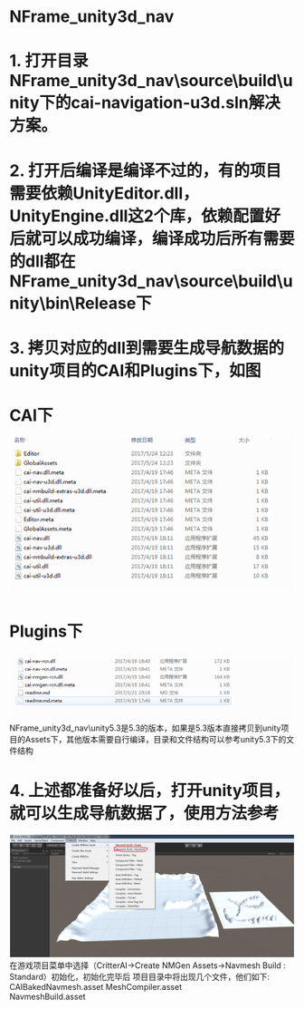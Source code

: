 # NFrame_unity3d_nav
# 1.	打开目录NFrame_unity3d_nav\source\build\unity下的cai-navigation-u3d.sln解决方案。
# 2.	打开后编译是编译不过的，有的项目需要依赖UnityEditor.dll，UnityEngine.dll这2个库，依赖配置好后就可以成功编译，编译成功后所有需要的dll都在NFrame_unity3d_nav\source\build\unity\bin\Release下
# 3.	拷贝对应的dll到需要生成导航数据的unity项目的CAI和Plugins下，如图
# CAI下
![image](https://github.com/bluesky7290/NFrame_unity3d_nav/blob/master/Images/cai.png)
# Plugins下
![image](https://github.com/bluesky7290/NFrame_unity3d_nav/blob/master/Images/plugins.png)
NFrame_unity3d_nav\unity5.3是5.3的版本，如果是5.3版本直接拷贝到unity项目的Assets下，其他版本需要自行编译，目录和文件结构可以参考unity5.3下的文件结构
# 4.	上述都准备好以后，打开unity项目，就可以生成导航数据了，使用方法参考
![image](https://github.com/bluesky7290/NFrame_unity3d_nav/blob/master/Images/4.png)
在游戏项目菜单中选择（CritterAI->Create NMGen Assets->Navmesh Build : Standard）初始化，初始化完毕后
项目目录中将出现几个文件，他们如下:  
  CAIBakedNavmesh.asset
  MeshCompiler.asset  
  NavmeshBuild.asset  

